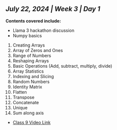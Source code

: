 ## _July 22, 2024 | Week 3 | Day 1_

**Contents covered include:**

- Llama 3 hackathon discussion
- Numpy basics
  
1. Creating Arrays
2. Array of Zeros and Ones
3. Range of Numbers
4. Reshaping Arrays
5. Basic Operations (Add, subtract, multiply, divide)
6. Array Statistics
7. Indexing and Slicing
8. Random Numbers
9. Identity Matrix
10. Flatten
11. Transpose
12. Concatenate
13. Unique
14. Sum along axis

- [Class 9 Video Link](https://www.facebook.com/iCodeguru/videos/503766618767054)
